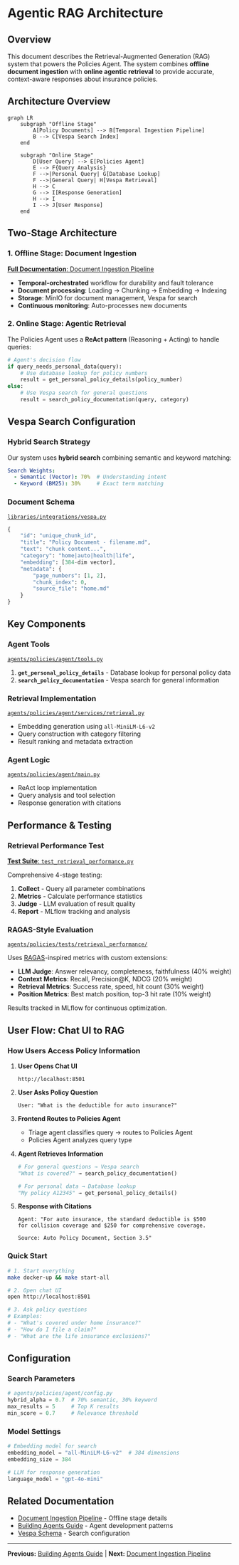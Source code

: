 # Agentic RAG Architecture

## Overview

This document describes the Retrieval-Augmented Generation (RAG) system that powers the Policies Agent. The system combines **offline document ingestion** with **online agentic retrieval** to provide accurate, context-aware responses about insurance policies.

## Architecture Overview

```mermaid
graph LR
    subgraph "Offline Stage"
        A[Policy Documents] --> B[Temporal Ingestion Pipeline]
        B --> C[Vespa Search Index]
    end
    
    subgraph "Online Stage"
        D[User Query] --> E[Policies Agent]
        E --> F{Query Analysis}
        F -->|Personal Query| G[Database Lookup]
        F -->|General Query| H[Vespa Retrieval]
        H --> C
        G --> I[Response Generation]
        H --> I
        I --> J[User Response]
    end
```

## Two-Stage Architecture

### 1. Offline Stage: Document Ingestion
[**Full Documentation**: Document Ingestion Pipeline](ingestion-pipeline.md)

- **Temporal-orchestrated** workflow for durability and fault tolerance
- **Document processing**: Loading → Chunking → Embedding → Indexing
- **Storage**: MinIO for document management, Vespa for search
- **Continuous monitoring**: Auto-processes new documents

### 2. Online Stage: Agentic Retrieval

The Policies Agent uses a **ReAct pattern** (Reasoning + Acting) to handle queries:

```python
# Agent's decision flow
if query_needs_personal_data(query):
    # Use database lookup for policy numbers
    result = get_personal_policy_details(policy_number)
else:
    # Use Vespa search for general questions
    result = search_policy_documentation(query, category)
```

## Vespa Search Configuration

### Hybrid Search Strategy

Our system uses **hybrid search** combining semantic and keyword matching:

```yaml
Search Weights:
  - Semantic (Vector): 70%  # Understanding intent
  - Keyword (BM25): 30%     # Exact term matching
```

### Document Schema
[`libraries/integrations/vespa.py`](../libraries/integrations/vespa.py)

```python
{
    "id": "unique_chunk_id",
    "title": "Policy Document - filename.md",
    "text": "chunk content...",
    "category": "home|auto|health|life",
    "embedding": [384-dim vector],
    "metadata": {
        "page_numbers": [1, 2],
        "chunk_index": 0,
        "source_file": "home.md"
    }
}
```

## Key Components

### Agent Tools
[`agents/policies/agent/tools.py`](../agents/policies/agent/tools.py)

1. **`get_personal_policy_details`** - Database lookup for personal policy data
2. **`search_policy_documentation`** - Vespa search for general information

### Retrieval Implementation
[`agents/policies/agent/services/retrieval.py`](../agents/policies/agent/services/retrieval.py)

- Embedding generation using `all-MiniLM-L6-v2`
- Query construction with category filtering
- Result ranking and metadata extraction

### Agent Logic
[`agents/policies/agent/main.py`](../agents/policies/agent/main.py)

- ReAct loop implementation
- Query analysis and tool selection
- Response generation with citations

## Performance & Testing

### Retrieval Performance Test
[**Test Suite**: `test_retrieval_performance.py`](../agents/policies/tests/test_retrieval_performance.py)

Comprehensive 4-stage testing:
1. **Collect** - Query all parameter combinations
2. **Metrics** - Calculate performance statistics
3. **Judge** - LLM evaluation of result quality
4. **Report** - MLflow tracking and analysis

### RAGAS-Style Evaluation
[`agents/policies/tests/retrieval_performance/`](../agents/policies/tests/retrieval_performance/)

Uses [RAGAS](https://docs.ragas.io/)-inspired metrics with custom extensions:
- **LLM Judge**: Answer relevancy, completeness, faithfulness (40% weight)
- **Context Metrics**: Recall, Precision@K, NDCG (20% weight)
- **Retrieval Metrics**: Success rate, speed, hit count (30% weight)  
- **Position Metrics**: Best match position, top-3 hit rate (10% weight)

Results tracked in MLflow for continuous optimization.

## User Flow: Chat UI to RAG

### How Users Access Policy Information

1. **User Opens Chat UI**
   ```
   http://localhost:8501
   ```

2. **User Asks Policy Question**
   ```
   User: "What is the deductible for auto insurance?"
   ```

3. **Frontend Routes to Policies Agent**
   - Triage agent classifies query → routes to Policies Agent
   - Policies Agent analyzes query type

4. **Agent Retrieves Information**
   ```python
   # For general questions → Vespa search
   "What is covered?" → search_policy_documentation()
   
   # For personal data → Database lookup  
   "My policy A12345" → get_personal_policy_details()
   ```

5. **Response with Citations**
   ```
   Agent: "For auto insurance, the standard deductible is $500 
   for collision coverage and $250 for comprehensive coverage.
   
   Source: Auto Policy Document, Section 3.5"
   ```

### Quick Start
```bash
# 1. Start everything
make docker-up && make start-all

# 2. Open chat UI
open http://localhost:8501

# 3. Ask policy questions
# Examples:
# - "What's covered under home insurance?"
# - "How do I file a claim?"
# - "What are the life insurance exclusions?"
```

## Configuration

### Search Parameters
```python
# agents/policies/agent/config.py
hybrid_alpha = 0.7  # 70% semantic, 30% keyword
max_results = 5     # Top K results
min_score = 0.7     # Relevance threshold
```

### Model Settings
```python
# Embedding model for search
embedding_model = "all-MiniLM-L6-v2"  # 384 dimensions
embedding_size = 384

# LLM for response generation
language_model = "gpt-4o-mini"
```

## Related Documentation

- [Document Ingestion Pipeline](ingestion-pipeline.md) - Offline stage details
- [Building Agents Guide](building-agents-eggai.md) - Agent development patterns
- [Vespa Schema](../agents/policies/vespa/schema/) - Search configuration

---

**Previous:** [Building Agents Guide](building-agents-eggai.md) | **Next:** [Document Ingestion Pipeline](ingestion-pipeline.md)